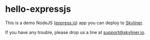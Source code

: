 # hello-expressjs

This is a demo NodeJS ([express.js](https://expressjs.com/)) app you can deploy to [Skyliner](https://www.skyliner.io).

If you have any trouble, please drop us a line at [support@skyliner.io](mailto:support@skyliner.io?Subject=Help%20with%20hello-go).
